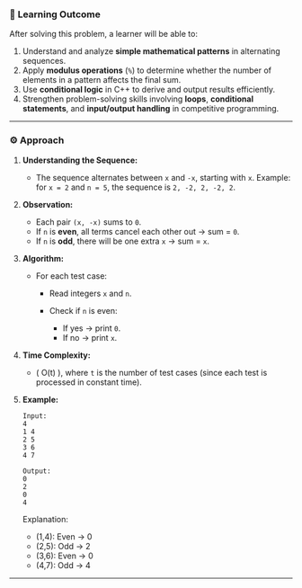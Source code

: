 

### 🧠 **Learning Outcome**

After solving this problem, a learner will be able to:

1. Understand and analyze **simple mathematical patterns** in alternating sequences.
2. Apply **modulus operations** (`%`) to determine whether the number of elements in a pattern affects the final sum.
3. Use **conditional logic** in C++ to derive and output results efficiently.
4. Strengthen problem-solving skills involving **loops**, **conditional statements**, and **input/output handling** in competitive programming.

---

### ⚙️ **Approach**

1. **Understanding the Sequence:**

   * The sequence alternates between `x` and `-x`, starting with `x`.
     Example: for `x = 2` and `n = 5`, the sequence is `2, -2, 2, -2, 2`.

2. **Observation:**

   * Each pair `(x, -x)` sums to `0`.
   * If `n` is **even**, all terms cancel each other out → sum = `0`.
   * If `n` is **odd**, there will be one extra `x` → sum = `x`.

3. **Algorithm:**

   * For each test case:

     * Read integers `x` and `n`.
     * Check if `n` is even:

       * If yes → print `0`.
       * If no → print `x`.

4. **Time Complexity:**

   * ( O(t) ), where `t` is the number of test cases (since each test is processed in constant time).

5. **Example:**

   ```
   Input:
   4
   1 4
   2 5
   3 6
   4 7

   Output:
   0
   2
   0
   4
   ```

   Explanation:

   * (1,4): Even → 0
   * (2,5): Odd → 2
   * (3,6): Even → 0
   * (4,7): Odd → 4

---

